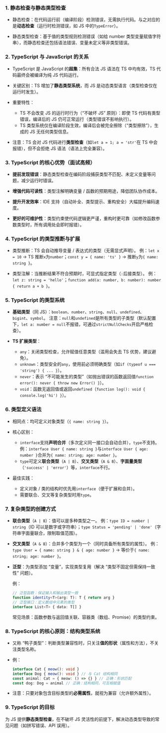 ### 1. **静态检查与静态类型检查**

- 静态检查：在代码运行前（编译阶段）检测错误，无需执行代码。与之对应的是**动态检查**（运行时检测错误，如 JS 中的`TypeError`）。

- 静态类型检查：基于值的类型规则检测错误（如给 number 类型变量赋值字符串），而静态检查还包括语法错误、变量未定义等非类型错误。

### 2. **TypeScript 与 JavaScript 的关系**

- TypeScript 是 JavaScript 的**超集**：所有合法 JS 语法在 TS 中均有效，TS 代码最终会被编译为纯 JS 代码运行。

- 关键区别：TS 增加了**静态类型系统**，而 JS 是动态类型语言（类型检查仅在运行时发生）。
- 重要特性：
  - TS 不会改变 JS 的运行时行为（“不破坏 JS” 原则）：即使 TS 代码有类型错误，编译后的 JS 仍可正常运行（类型错误不影响执行）。
  - TS 类型系统仅在编译阶段生效，编译后会被完全擦除（“类型擦除”），生成的 JS 无任何类型信息。
- 注意：TS 会对 JS 代码进行**类型检查**（如`let a = 1; a = 'str'`在 TS 中会报错），但不会拒绝 JS 语法（语法上完全兼容）。

### 3. **TypeScript 的核心优势（面试高频）**

- **提前发现错误**：静态类型检查在编码阶段捕获类型不匹配、未定义变量等问题，减少运行时错误。

- **增强代码可读性**：类型注解明确变量 / 函数的预期用途，降低团队协作成本。
- **提升开发效率**：IDE 支持（自动补全、类型提示、重构安全）大幅提升编码速度。
- **更好的可维护性**：类型约束使代码逻辑更严谨，重构时更可靠（如修改函数参数类型时，所有调用处会即时报错）。

### 4. **TypeScript 的类型推断与扩展**

- 类型推断：TS 会自动推导变量 / 表达式的类型（无需显式声明）。
  例：`let x = 10` → TS 推断`x`为`number`；`const y = { name: 'ts' }` → 推断`y`为`{ name: string }`。

- 类型注解：当推断结果不符合预期时，可显式指定类型（`:`后接类型）。
  例：`let z: string = 'hello'`；`function add(a: number, b: number): number { return a + b }`。

### 5. **TypeScript 的类型系统**

- **基础类型**（同 JS）：`boolean`、`number`、`string`、`null`、`undefined`、`bigint`、`symbol`。
  注意：`null`和`undefined`是所有类型的子类型（默认配置下，`let a: number = null`不报错，可通过`strictNullChecks`开启严格检查）。

- **TS 扩展类型**：
  - `any`：关闭类型检查，允许赋值任意类型（滥用会失去 TS 优势，建议避免）。
  - `unknown`：类型安全的`any`，使用前必须明确类型（如`if (typeof u === 'string') { ... }`）。
  - `never`：表示 “不可能发生的类型”（如抛出错误的函数返回值`function error(): never { throw new Error() }`）。
  - `void`：函数无返回值或返回`undefined`（`function log(): void { console.log('hi') }`）。

### 6. **类型定义语法**

- 相同点：均可定义对象类型（`{ name: string }`）。

- 核心区别：
  - `interface`支持**声明合并**（多次定义同一接口会自动合并），`type`不支持。
    例：`interface User { name: string }`与`interface User { age: number }`合并为`{ name: string; age: number }`。
  - `type`可定义**联合类型**（`A | B`）、**交叉类型**（`A & B`）、**字面量类型**（`'success' | 'error'`）等，`interface`不行。
- 最佳实践：
  - 定义对象 / 类的结构时优先用`interface`（便于扩展和合并）。
  - 需要联合、交叉等复杂类型时用`type`。

### 7. **复杂类型的创建方式**

- **联合类型**（`A | B`）：值可以是多种类型之一。
  例：`type ID = number | string`（ID 可以是数字或字符串）；`type Status = 'pending' | 'done'`（字符串字面量联合，限制取值范围）。

- **交叉类型**（`A & B`）：合并多个类型为一个（同时具备所有类型的属性）。
  例：`type User = { name: string } & { age: number }` → 等价于`{ name: string; age: number }`。

- **泛型**：为类型添加 “变量”，实现类型复用（解决 “类型不固定但需保持一致性” 问题）。

  例：

  ```typescript
  // 泛型函数：保证输入和输出类型一致
  function identity<T>(arg: T): T { return arg }
  // 泛型接口：定义数组中元素的类型
  interface List<T> { data: T[] }
  ```

  常见场景：函数参数与返回值关联、容器类（数组、Promise）的类型约束。

### 8. **TypeScript 的核心原则：结构类型系统**

- 又称 “鸭子类型”：判断类型兼容性时，只关注**值的形状**（属性和方法），不关注类型名称。

- 例：

  ```typescript
  interface Cat { meow(): void }
  interface Dog { meow(): void } // 与 Cat 结构相同
  const animal: Cat = { meow: () => {} } // 正确：形状匹配
  const dog: Dog = animal // 正确：结构相同，可互相赋值
  ```

- 注意：只要对象包含目标类型的**必需属性**，就视为兼容（允许额外属性）。

### 9. **TypeScript 的目标**

为 JS 提供**静态类型检查**，在不破坏 JS 灵活性的前提下，解决动态类型导致的常见问题（如拼写错误、API 误用）。